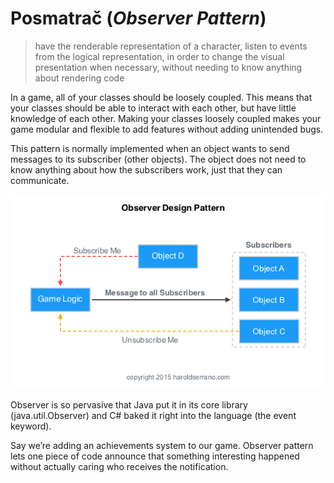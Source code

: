 # Posmatrač (*Observer Pattern*)

> have the renderable representation of a character, listen to events from the logical representation, in order to change the visual presentation when necessary, without needing to know anything about rendering code

In a game, all of your classes should be loosely coupled. This means that your classes should be able to interact with each other, but have little knowledge of each other. Making your classes loosely coupled makes your game modular and flexible to add features without adding unintended bugs.

This pattern is normally implemented when an object wants to send messages to its subscriber (other objects). The object does not need to know anything about how the subscribers work, just that they can communicate.

![](slike/observer.jpeg)

Observer is so pervasive that Java put it in its core library (java.util.Observer) and C# baked it right into the language (the event keyword).

Say we’re adding an achievements system to our game. Observer pattern lets one piece of code announce that something interesting happened without actually caring who receives the notification.
